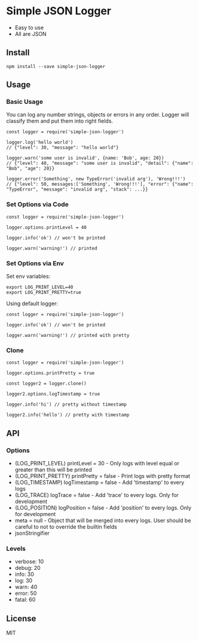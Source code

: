 # Simple JSON Logger

- Easy to use
- All are JSON

## Install

```
npm install --save simple-json-logger
```

## Usage

### Basic Usage

You can log any number strings, objects or errors in any order. Logger
will classify them and put them into right fields.

```
const logger = require('simple-json-logger')

logger.log('hello world')
// {"level": 30, "message": "hello world"}

logger.warn('some user is invalid', {name: 'Bob', age: 20})
// {"level": 40, "message": "some user is invalid", "detail": {"name": "Bob", "age": 20}}

logger.error('Something', new TypeError('invalid arg'), 'Wrong!!!')
// {"level": 50, messages:['Something', 'Wrong!!!'], "error": {"name": "TypeError", "message": "invalid arg", "stack": ...}}
```

### Set Options via Code

```
const logger = require('simple-json-logger')

logger.options.printLevel = 40

logger.info('ok') // won't be printed

logger.warn('warning!') // printed
```

### Set Options via Env

Set env variables:

```
export LOG_PRINT_LEVEL=40
export LOG_PRINT_PRETTY=true
```

Using default logger:

```
const logger = require('simple-json-logger')

logger.info('ok') // won't be printed

logger.warn('warning!') // printed with pretty
```

### Clone

```
const logger = require('simple-json-logger')

logger.options.printPretty = true

const logger2 = logger.clone()

logger2.options.logTimestamp = true

logger.info('hi') // pretty without timestamp

logger2.info('hello') // pretty with timestamp
```

## API

### Options

- (LOG_PRINT_LEVEL) printLevel = 30 - Only logs with level equal or greater than this will be printed
- (LOG_PRINT_PRETTY) printPretty = false - Print logs with pretty format
- (LOG_TIMESTAMP) logTimestamp = false - Add 'timestamp' to every logs
- (LOG_TRACE) logTrace = false - Add 'trace' to every logs. Only for development
- (LOG_POSITION) logPosition = false - Add 'position' to every logs. Only for development
- meta = null - Object that will be merged into every logs. User should be careful to not to override the builtin fields
- jsonStringifier

### Levels

- verbose: 10
- debug: 20
- info: 30
- log: 30
- warn: 40
- error: 50
- fatal: 60

## License

MIT
